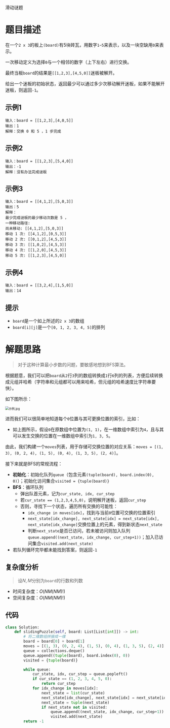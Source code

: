 滑动谜题

# 题目描述

在一个`2 x 3`的板上`(board)`有5块砖瓦，用数字`1~5`来表示，以及一块空缺用`0`来表示。

一次移动定义为选择`0`与一个相邻的数字（上下左右）进行交换。

最终当板`board`的结果是`[[1,2,3],[4,5,0]]`迷板被解开。

给出一个迷板的初始状态，返回最少可以通过多少次移动解开迷板，如果不能解开迷板，则返回`-1`。

## 示例1

```
输入：board = [[1,2,3],[4,0,5]]
输出：1
解释：交换 0 和 5 ，1 步完成
```

## 示例2

```
输入：board = [[1,2,3],[5,4,0]]
输出：-1
解释：没有办法完成谜板
```

## 示例3

```
输入：board = [[4,1,2],[5,0,3]]
输出：5
解释：
最少完成谜板的最少移动次数是 5 ，
一种移动路径:
尚未移动: [[4,1,2],[5,0,3]]
移动 1 次: [[4,1,2],[0,5,3]]
移动 2 次: [[0,1,2],[4,5,3]]
移动 3 次: [[1,0,2],[4,5,3]]
移动 4 次: [[1,2,0],[4,5,3]]
移动 5 次: [[1,2,3],[4,5,0]]
```

## 示例4

```
输入：board = [[3,2,4],[1,5,0]]
输出：14
```

## 提示

- `board`是一个如上所述的`2 x 3`的数组
- `board[i][j]`是一个`[0, 1, 2, 3, 4, 5]`的排列

# 解题思路

> 对于这种计算最小步数的问题，要敏感地想到BFS算法。

根据题意，我们可以把`board`从`2`行`3`列的数组转换成`1`行`6`列的列表，方便后续转换成元组并哈希（字符串和元组都可以用来哈希，但元组的哈希速度比字符串要快）。

如下图所示：

<img src="https://pic.leetcode-cn.com/aea4c73677dad3f62fb5a16a3b2eada38d33d47dc24afb4d9b13de5f76c33a7b.jpeg" alt="示例.jpg" style="zoom:67%;" />

进而我们可以很简单地知道每个`0`位置与其可更换位置的索引，比如：

- 如上图所示，假设`0`在原数组中位置为`(1, 1)`，在一维数组中索引为`4`，且与其可以发生交换的位置在一维数组中索引为`1, 3, 5`。

由此，我们构建一个`moves`列表，用于存储可交换位置的对应关系：`moves = [(1, 3), (0, 2, 4), (1, 5), (0, 4), (1, 3, 5), (2, 4)]`。

接下来就是BFS的常规流程：

- **初始化**：初始化队列`queue`（包含元素`(tuple(board), board.index(0), 0)`）；初始化访问集合`visited = {tuple(board)}`
- **BFS**：循环队列
  - 弹出队首元素，记为`cur_state, idx, cur_step`
  - 若`cur_state == (1,2,3,4,5,0)`，说明解开迷板，返回`cur_step`
  - 否则，寻找下一个状态，遍历所有交换的可能性：
    - `idx_change in moves[idx]`，找到与当前`0`位置可交换的位置索引
    - `next_state[idx_change], next_state[idx] = next_state[idx], next_state[idx_change]`交换位置上的元素，得到新状态`next_state`
    - 判断`next_state`是否已访问，若未被访问则加入队列`queue.append((next_state, idx_change, cur_step+1))`；加入已访问集合`visited.add(next_state)`
- 若队列循环完毕都未能找到答案，则返回`-1`

## 复杂度分析

> 设$N,M$分别为`board`的行数和列数

- 时间复杂度：$O(NM(NM)!)$
- 空间复杂度：$O(NM(NM)!)$

## 代码

```python
class Solution:
    def slidingPuzzle(self, board: List[List[int]]) -> int:
        # 将二维数组拼接成一维
        board = board[0] + board[1] 
        moves = [(1, 3), (0, 2, 4), (1, 5), (0, 4), (1, 3, 5), (2, 4)]
        queue = collections.deque()
        queue.append((tuple(board), board.index(0), 0))
        visited = {tuple(board)}

        while queue:
            cur_state, idx, cur_step = queue.popleft()
            if cur_state == (1, 2, 3, 4, 5, 0):
                return cur_step
            for idx_change in moves[idx]:
                next_state = list(cur_state)
                next_state[idx_change], next_state[idx] = next_state[idx], next_state[idx_change]
                next_state = tuple(next_state)
                if next_state not in visited:
                    queue.append((next_state, idx_change, cur_step+1))
                    visited.add(next_state)
        return -1
```

